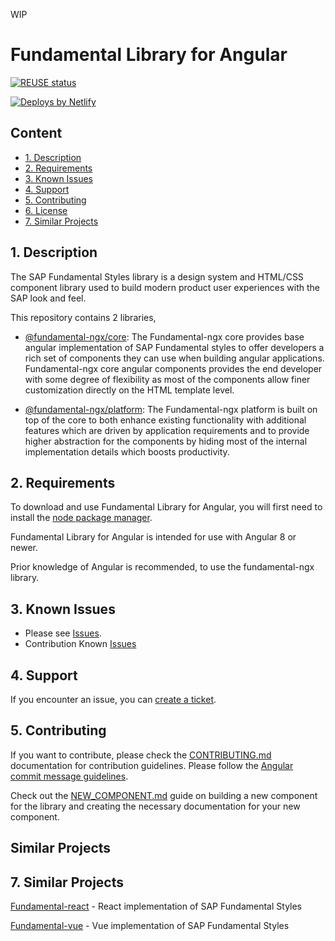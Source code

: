 WIP

# Fundamental Library for Angular

[![REUSE status](https://api.reuse.software/badge/github.com/SAP/fundamental-ngx)](https://api.reuse.software/info/github.com/SAP/fundamental-ngx)

<a href="https://www.netlify.com">
  <img src="https://www.netlify.com/img/global/badges/netlify-light.svg" alt="Deploys by Netlify" />
</a>

## Content
* [1. Description](#1)
* [2. Requirements](#2)
* [3. Known Issues](#3)
* [4. Support](#4)
* [5. Contributing](#5)
* [6. License](#6)
* [7. Similar Projects](#7)

## <a name="1"></a>1. Description

The SAP Fundamental Styles library is a design system and HTML/CSS component library used to build modern product user experiences with the SAP look and feel.

This repository contains 2 libraries,

* [@fundamental-ngx/core](https://github.com/SAP/fundamental-ngx/tree/main/libs/core):
The Fundamental-ngx core provides base angular implementation of SAP Fundamental styles to offer developers a rich set of components
they can use when building angular applications. Fundamental-ngx core angular components provides the end developer with some degree of flexibility as most of the components allow finer customization directly on the HTML template level.

* [@fundamental-ngx/platform](https://github.com/SAP/fundamental-ngx/tree/main/libs/platform):
The Fundamental-ngx platform is built on top of the core to both enhance existing functionality with additional features
which are driven by application requirements and to provide higher abstraction for the components by hiding most of the internal implementation details which boosts productivity.


## <a name="2"></a>2. Requirements

To download and use Fundamental Library for Angular, you will first need to install the [node package manager](https://www.npmjs.com/get-npm).

Fundamental Library for Angular is intended for use with Angular 8 or newer.

Prior knowledge of Angular is recommended, to use the fundamental-ngx library.

## <a name="3"></a>3. Known Issues

* Please see [Issues](https://github.com/SAP/fundamental-ngx/issues).
* Contribution Known [Issues](https://github.com/SAP/fundamental-ngx/wiki/Known-Contribution-Issues)

## <a name="4"></a>4. Support

If you encounter an issue, you can [create a ticket](https://github.com/SAP/fundamental-ngx/issues).

## <a name="5"></a>5. Contributing

If you want to contribute, please check the [CONTRIBUTING.md](https://github.com/SAP/fundamental-ngx/blob/main/CONTRIBUTING.md) documentation for contribution guidelines. Please follow the [Angular commit message guidelines](https://github.com/angular/angular/blob/main/CONTRIBUTING.md#commit).

Check out the [NEW_COMPONENT.md](https://github.com/SAP/fundamental-ngx/blob/main/NEW_COMPONENT.md) guide on building a new component for the library and creating the necessary documentation for your new component.

## Similar Projects
## <a name="7"></a>7. Similar Projects

[Fundamental-react](https://github.com/SAP/fundamental-react) - React implementation of SAP Fundamental Styles

[Fundamental-vue](https://github.com/SAP/fundamental-vue) - Vue implementation of SAP Fundamental Styles
